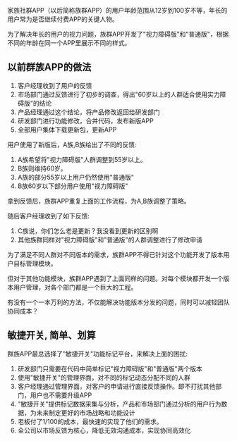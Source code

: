 家族社群APP（以后简称族群APP）的用户年龄范围从12岁到100岁不等，年长的用户常为是否继续付费APP的关键人物。

为了解决年长的用户的视力问题，族群APP开发了"视力障碍版"和"普通版"，根据不同的年龄在同一个APP里展示不同的样式。

## 以前群族APP的做法

1. 客户经理收到了用户的反馈
2. 市场部门通过反馈进行了初步的调查，得出"60岁以上的人群适合使用实力障碍版"的结论
3. 产品经理通过这个结论，将产品修改返回给研发部门
4. 研发部门进行功能修改，合并代码，发布新版APP
5. 全部用户集体下载更新包，更新APP

用户使用了新版后，A族,B族给出了不同的反馈:

1. A族希望将"视力障碍版"人群调整到55岁以上。
2. B族则维持60岁。
3. A族的部分55岁以上用户仍然使用"普通版"
4. B族60岁以下部分用户使用"视力障碍版"

拿到反馈后，族群APP重复上面的工作流程，为A,B族调整了策略。

随后客户经理收到了如下反馈:

1. C族说，你们怎么老是更新？我没看到更新的区别啊
2. 其他族群同样对"视力障碍版"和"普通版"的人群调整进行了修改申请

为了满足不同人群对不同版本的需求，族群APP不得已针对这个功能开发了版本用户目标管理模块。

但对于其他功能模块，族群APP遇到了上面同样的问题。对每个模块都开发一个版本用户管理，对各个部门都是一个巨大的工程。

有没有一个一本万利的方法，不仅能解决功能版本分发的问题，同时可以减轻团队协同成本？


## **敏捷开关**, 简单、划算

群族APP最总选择了"敏捷开关"功能标记平台，来解决上面的困扰:

1. 研发部门只需要在代码中简单标记"视力障碍版"和"普通版"两个版本
2. 使用"敏捷开关"的管理界面，对不同的标记动态分配不同的人群
3. 客户经理通过管理界面，对客户的申请进行直接反馈操作。即不打扰其他部门，用户也不需要升级APP
4. "敏捷开关"提供标记数据采集与分析，产品和市场部门通过分析的用户行为数据，为未来制定更好的市场战略和功能设计
5. 老板付了1/100的成本，最快速的实现了他们的需求。
6. 全公司以市场反馈为核心，降低无效沟通成本，实现协同高效化